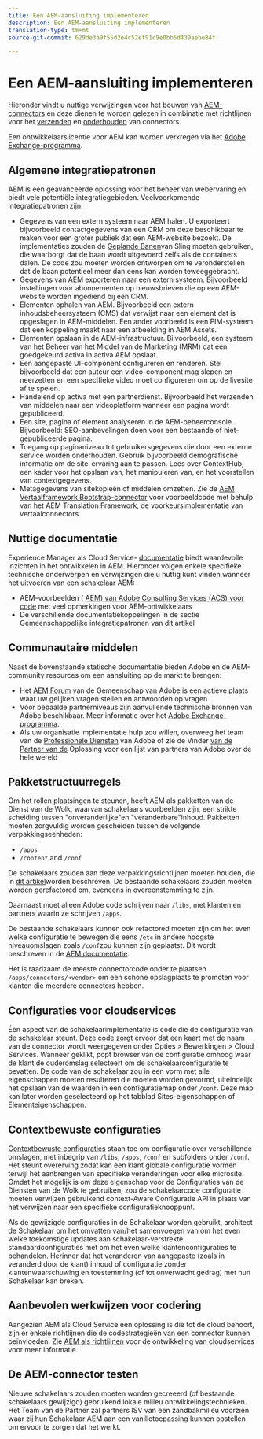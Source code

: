 ```yaml
---
title: Een AEM-aansluiting implementeren
description: Een AEM-aansluiting implementeren
translation-type: tm+mt
source-git-commit: 629de3a9f55d2e4c52ef91c9e0bb5d439aebe84f

---
```



Een AEM-aansluiting implementeren
=============================

Hieronder vindt u nuttige verwijzingen voor het bouwen van [AEM-connectors](https://www.adobe.io/apis/experiencecloud/aem/aemconnectors.html) en deze dienen te worden gelezen in combinatie met richtlijnen voor het [verzenden](submit.md) en [onderhouden](maintain.md) van connectors.

Een ontwikkelaarslicentie voor AEM kan worden verkregen via het [Adobe Exchange-programma](https://marketing.adobe.com/resources/content/resources/exchange-partner-program.html).

Algemene integratiepatronen
---------------------------

AEM is een geavanceerde oplossing voor het beheer van webervaring en biedt vele potentiële integratiegebieden. Veelvoorkomende integratiepatronen zijn:

* Gegevens van een extern systeem naar AEM halen. U exporteert bijvoorbeeld contactgegevens van een CRM om deze beschikbaar te maken voor een groter publiek dat een AEM-website bezoekt.  De implementaties zouden de [Geplande Banen](https://sling.apache.org/documentation/bundles/apache-sling-eventing-and-job-handling.html#scheduled-jobs)van Sling moeten gebruiken, die waarborgt dat de baan wordt uitgevoerd zelfs als de containers dalen. De code zou moeten worden ontworpen om te veronderstellen dat de baan potentieel meer dan eens kan worden teweeggebracht.
* Gegevens van AEM exporteren naar een extern systeem. Bijvoorbeeld instellingen voor abonnementen op nieuwsbrieven die op een AEM-website worden ingediend bij een CRM.
* Elementen ophalen van AEM. Bijvoorbeeld een extern inhoudsbeheersysteem (CMS) dat verwijst naar een element dat is opgeslagen in AEM-middelen. Een ander voorbeeld is een PIM-systeem dat een koppeling maakt naar een afbeelding in AEM Assets.
* Elementen opslaan in de AEM-infrastructuur. Bijvoorbeeld, een systeem van het Beheer van het Middel van de Marketing (MRM) dat een goedgekeurd activa in activa AEM opslaat.
* Een aangepaste UI-component configureren en renderen. Stel bijvoorbeeld dat een auteur een video-component mag slepen en neerzetten en een specifieke video moet configureren om op de livesite af te spelen.
* Handelend op activa met een partnerdienst. Bijvoorbeeld het verzenden van middelen naar een videoplatform wanneer een pagina wordt gepubliceerd.
* Een site, pagina of element analyseren in de AEM-beheerconsole. Bijvoorbeeld: SEO-aanbevelingen doen voor een bestaande of niet-gepubliceerde pagina.
* Toegang op paginaniveau tot gebruikersgegevens die door een externe service worden onderhouden. Gebruik bijvoorbeeld demografische informatie om de site-ervaring aan te passen. Lees over ContextHub, een kader voor het opslaan van, het manipuleren van, en het voorstellen van contextgegevens.
* Metagegevens van sitekopieën of middelen omzetten. Zie de [AEM Vertaalframework Bootstrap-connector](https://github.com/Adobe-Marketing-Cloud/aem-translation-framework-bootstrap-connector) voor voorbeeldcode met behulp van het AEM Translation Framework, de voorkeursimplementatie van vertaalconnectors.


Nuttige documentatie
--------------------

Experience Manager als Cloud Service- [documentatie](../overview/introduction.md) biedt waardevolle inzichten in het ontwikkelen in AEM. Hieronder volgen enkele specifieke technische onderwerpen en verwijzingen die u nuttig kunt vinden wanneer het uitvoeren van een schakelaar AEM:

* AEM-voorbeelden ( [AEM) van Adobe Consulting Services (ACS) voor code](http://adobe-consulting-services.github.io/acs-aem-samples/) met veel opmerkingen voor AEM-ontwikkelaars
* De verschillende documentatiekoppelingen in de sectie Gemeenschappelijke integratiepatronen van dit artikel

Communautaire middelen
--------------------

Naast de bovenstaande statische documentatie bieden Adobe en de AEM-community resources om een aansluiting op de markt te brengen:

* Het [AEM Forum](http://help-forums.adobe.com/content/adobeforums/en/experience-manager-forum/adobe-experience-manager.html) van de Gemeenschap van Adobe is een actieve plaats waar uw gelijken vragen stellen en antwoorden op vragen
* Voor bepaalde partnerniveaus zijn aanvullende technische bronnen van Adobe beschikbaar. Meer informatie over het [Adobe Exchange-programma](https://marketing.adobe.com/resources/content/resources/exchange-partner-program.html).
* Als uw organisatie implementatie hulp zou willen, overweeg het team van de [Professionele Diensten](http://www.adobe.com/marketing-cloud/service-support/professional-consulting-training.html) van Adobe of zie de Vinder [van de Partner van de](https://solutionpartners.adobe.com/home/partnerFinder.html) Oplossing voor een lijst van partners van Adobe over de hele wereld

Pakketstructuurregels
-----------------------

Om het rollen plaatsingen te steunen, heeft AEM als pakketten van de Dienst van de Wolk, waarvan schakelaars voorbeelden zijn, een strikte scheiding tussen &quot;onveranderlijke&quot;en &quot;veranderbare&quot;inhoud. Pakketten moeten zorgvuldig worden gescheiden tussen de volgende verpakkingseenheden:

* `/apps`
* `/content` and `/conf`

De schakelaars zouden aan deze verpakkingsrichtlijnen moeten houden, die in [dit artikel](/help/implementing/developing/introduction/aem-project-content-package-structure.md)worden beschreven. De bestaande schakelaars zouden moeten worden gerefactored om, eveneens in overeenstemming te zijn.

Daarnaast moet alleen Adobe code schrijven naar `/libs`, met klanten en partners waarin ze schrijven `/apps`.

De bestaande schakelaars kunnen ook refactored moeten zijn om het even welke configuratie te bewegen die eens `/etc` in andere hoogste niveauomslagen zoals `/conf`zou kunnen zijn geplaatst. Dit wordt beschreven in de [AEM documentatie](https://helpx.adobe.com/experience-manager/6-5/sites/deploying/using/repository-restructuring.html).

Het is raadzaam de meeste connectorcode onder te plaatsen `/apps/connectors/<vendor>` om een schone opslagplaats te promoten voor klanten die meerdere connectors hebben.

Configuraties voor cloudservices
-----------------------------

Één aspect van de schakelaarimplementatie is code die de configuratie van de schakelaar steunt. Deze code zorgt ervoor dat een kaart met de naam van de connector wordt weergegeven onder Opties > Bewerkingen > Cloud Services. Wanneer geklikt, popt browser van de configuratie omhoog waar de klant de ouderomslag selecteert om de schakelaarconfiguratie te bevatten. De code van de schakelaar zou in een vorm met alle eigenschappen moeten resulteren die moeten worden gevormd, uiteindelijk het opslaan van de waarden in een configuratiemap onder `/conf`. Deze map kan later worden geselecteerd op het tabblad Sites-eigenschappen of Elementeigenschappen.


Contextbewuste configuraties
-----------------------------

[Contextbewuste configuraties](https://sling.apache.org/documentation/bundles/context-aware-configuration/context-aware-configuration.html) staan toe om configuratie over verschillende omslagen, met inbegrip van `/libs`, `/apps`, `/conf` en subfolders onder `/conf`. Het steunt overerving zodat kan een klant globale configuratie vormen terwijl het aanbrengen van specifieke veranderingen voor elke microsite. Omdat het mogelijk is om deze eigenschap voor de Configuraties van de Diensten van de Wolk te gebruiken, zou de schakelaarcode configuratie moeten verwijzen gebruikend context-Aware Configuratie API in plaats van het verwijzen naar een specifieke configuratieknooppunt.

Als de gewijzigde configuraties in de Schakelaar worden gebruikt, architect de Schakelaar om het omvatten van/het samenvoegen van om het even welke toekomstige updates aan schakelaar-verstrekte standaardconfiguraties met om het even welke klantenconfiguraties te behandelen. Herinner dat het veranderen van aangepaste (zoals in veranderd door de klant) inhoud of configuratie zonder klantenwaarschuwing en toestemming (of tot onverwacht gedrag) met hun Schakelaar kan breken.

Aanbevolen werkwijzen voor codering
----------------------

Aangezien AEM als Cloud Service een oplossing is die tot de cloud behoort, zijn er enkele richtlijnen die de codestrategieën van een connector kunnen beïnvloeden. Zie [AEM als richtlijnen](/help/implementing/developing/introduction/development-guidelines.md) voor de ontwikkeling van cloudservices voor meer informatie.

De AEM-connector testen
-------------------------

Nieuwe schakelaars zouden moeten worden gecreeerd (of bestaande schakelaars gewijzigd) gebruikend lokale milieu ontwikkelingstechnieken. Het Team van de Partner zal partners ISV van een zandbakmilieu voorzien waar zij hun Schakelaar AEM aan een vanilletoepassing kunnen opstellen om ervoor te zorgen dat het werkt.
